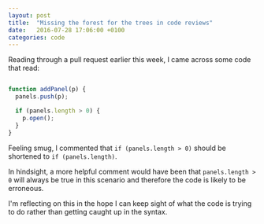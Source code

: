 ```yaml
---
layout: post
title:  "Missing the forest for the trees in code reviews"
date:   2016-07-28 17:06:00 +0100
categories: code
---
```


Reading through a pull request earlier this week, I came across some code that read:

```javascript

function addPanel(p) {
  panels.push(p);

  if (panels.length > 0) {
    p.open();
  }
}
```

Feeling smug, I commented that `if (panels.length > 0)` should be shortened to `if (panels.length)`.

In hindsight, a more helpful comment would have been that `panels.length > 0` will always be true in this scenario and therefore the code is likely to be erroneous.

I'm reflecting on this in the hope I can keep sight of what the code is trying to do rather than getting caught up in the syntax.
